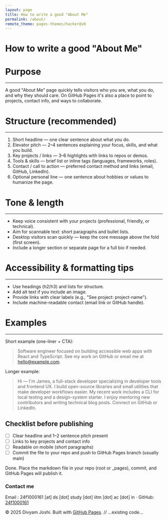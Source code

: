 ```yaml
---
layout: page
title: How to write a good "About Me"
permalink: /about/
remote_theme: pages-themes/hacker@v0
---
```

# How to write a good "About Me"

# Purpose
-------
A good "About Me" page quickly tells visitors who you are, what you do, and why they should care. On GitHub Pages it's also a place to point to projects, contact info, and ways to collaborate.

# Structure (recommended)
-----------------------
1. Short headline — one clear sentence about what you do.
2. Elevator pitch — 2–4 sentences explaining your focus, skills, and what you build.
3. Key projects / links — 3–6 highlights with links to repos or demos.
4. Tools & skills — brief list or inline tags (languages, frameworks, roles).
5. Contact / call to action — preferred contact method and links (email, GitHub, LinkedIn).
6. Optional personal line — one sentence about hobbies or values to humanize the page.

# Tone & length
-------------
- Keep voice consistent with your projects (professional, friendly, or technical).
- Aim for scannable text: short paragraphs and bullet lists.
- Desktop visitors scan quickly — keep the core message above the fold (first screen).
- Include a longer section or separate page for a full bio if needed.

# Accessibility & formatting tips
-------------------------------
- Use headings (h2/h3) and lists for structure.
- Add alt text if you include an image.
- Provide links with clear labels (e.g., "See project: project-name").
- Include machine-readable contact (email link or GitHub handle).

# Examples
--------
Short example (one-liner + CTA):

> Software engineer focused on building accessible web apps with React and TypeScript. See my work on GitHub or email me at hello@example.com.

Longer example:

> Hi — I'm James, a full-stack developer specializing in developer tools and frontend UX. I build open-source libraries and small utilities that make developer workflows easier. My recent work includes a CLI for local testing and a design-system starter. I enjoy mentoring new contributors and writing technical blog posts. Connect on GitHub or LinkedIn.



Checklist before publishing
----------------------------
- [ ] Clear headline and 1–2 sentence pitch present
- [ ] Links to key projects and contact info
- [ ] Readable on mobile (short paragraphs)
- [ ] Commit the file to your repo and push to GitHub Pages branch (usually main)

Done. Place the markdown file in your repo (root or _pages), commit, and GitHub Pages will publish it.



### Contact me
Email : 24f1000161 [at] ds [dot] study [dot] iitm [dot] ac [dot] in · GitHub: [24f1000161](https://github.com/yourname) 

© 2025 Divyam Joshi. Built with [GitHub Pages](https://pages.github.com/).
// ...existing code...
